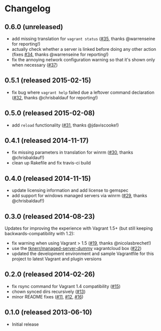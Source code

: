 
# Changelog

## 0.6.0 (unreleased)

* add missing translation for `vagrant status` ([#35](https://github.com/tknerr/vagrant-managed-servers/issues/35), thanks @warrenseine for reporting!)
* actually check whether a server is linked before doing any other action (fixes [#34](https://github.com/tknerr/vagrant-managed-servers/issues/34), thanks @warrenseine for reporting!)
* fix the annoying network configuration warning so that it's shown only when necessary ([#37](https://github.com/tknerr/vagrant-managed-servers/pull/37))

## 0.5.1 (released 2015-02-15)

* fix bug where `vagrant help` failed due a leftover command declaration ([#32](https://github.com/tknerr/vagrant-managed-servers/pull/32), thanks @chrisbaldauf for reporting!)

## 0.5.0 (released 2015-02-08)

* add `reload` functionality ([#31](https://github.com/tknerr/vagrant-managed-servers/pull/31), thanks @jdaviscooke!)

## 0.4.1 (released 2014-11-17)

* fix missing parameters in translation for winrm ([#30](https://github.com/tknerr/vagrant-managed-servers/pull/30), thanks @chrisbaldauf!)
* clean up Rakefile and fix travis-ci build

## 0.4.0 (released 2014-11-15)

* update licensing information and add license to gemspec
* add support for windows managed servers via winrm ([#29](https://github.com/tknerr/vagrant-managed-servers/pull/29), thanks @chrisbaldauf!)

## 0.3.0 (released 2014-08-23)

Updates for improving the experience with Vagrant 1.5+ (but still keeping backwards-compatibility with 1.2):

* fix warning when using Vagrant > 1.5 ([#19](https://github.com/tknerr/vagrant-managed-servers/issues/19), thanks @nicolasbrechet!)
* use the [tknerr/managed-server-dummy](https://vagrantcloud.com/tknerr/managed-server-dummy) vagrantcloud box ([#22](https://github.com/tknerr/vagrant-managed-servers/pull/22))
* updated the development environment and sample Vagrantfile for this project to latest Vagrant and plugin versions

## 0.2.0 (released 2014-02-26)

* fix rsync command for Vagrant 1.4 compatibility ([#15](https://github.com/tknerr/vagrant-managed-servers/issues/15))
* chown synced dirs recursively ([#13](https://github.com/tknerr/vagrant-managed-servers/issues/13))
* minor README fixes ([#11](https://github.com/tknerr/vagrant-managed-servers/issues/11), [#12](https://github.com/tknerr/vagrant-managed-servers/issues/12), [#16](https://github.com/tknerr/vagrant-managed-servers/issues/16))

## 0.1.0 (released 2013-06-10)

* Initial release

